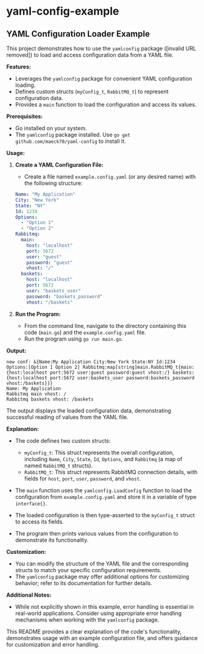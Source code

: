 # yaml-config-example

## YAML Configuration Loader Example

This project demonstrates how to use the `yamlconfig` package ([invalid URL removed]) to load and access configuration data from a YAML file.

**Features:**

- Leverages the `yamlconfig` package for convenient YAML configuration loading.
- Defines custom structs (`myConfig_t`, `RabbitMQ_t`) to represent configuration data.
- Provides a `main` function to load the configuration and access its values.

**Prerequisites:**

- Go installed on your system.
- The `yamlconfig` package installed. Use `go get github.com/maeck70/yaml-config` to install it.

**Usage:**

1. **Create a YAML Configuration File:**

   - Create a file named `example.config.yaml` (or any desired name) with the following structure:

   ```yaml
   Name: "My Application"
   City: "New York"
   State: "NY"
   Id: 1234
   Options:
     - "Option 1"
     - "Option 2"
   Rabbitmq:
     main:
       host: "localhost"
       port: 5672
       user: "guest"
       password: "guest"
       vhost: "/"
     baskets:
       host: "localhost"
       port: 5672
       user: "baskets_user"
       password: "baskets_password"
       vhost: "/baskets"
   ```

2. **Run the Program:**

   - From the command line, navigate to the directory containing this code (`main.go`) and the `example.config.yaml` file.
   - Run the program using `go run main.go`.

**Output:**

   ```
   new conf: &{Name:My Application City:New York State:NY Id:1234 Options:[Option 1 Option 2] Rabbitmq:map[string]main.RabbitMQ_t{main:{host:localhost port:5672 user:guest password:guest vhost:/} baskets:{host:localhost port:5672 user:baskets_user password:baskets_password vhost:/baskets}}}
   Name: My Application
   Rabbitmq main vhost: /
   Rabbitmq baskets vhost: /baskets
   ```

   The output displays the loaded configuration data, demonstrating successful reading of values from the YAML file.

**Explanation:**

- The code defines two custom structs:
   - `myConfig_t`: This struct represents the overall configuration, including `Name`, `City`, `State`, `Id`, `Options`, and `Rabbitmq` (a map of named `RabbitMQ_t` structs).
   - `RabbitMQ_t`: This struct represents RabbitMQ connection details, with fields for `host`, `port`, `user`, `password`, and `vhost`.

- The `main` function uses the `yamlconfig.LoadConfig` function to load the configuration from `example.config.yaml` and store it in a variable of type `interface{}`.
- The loaded configuration is then type-asserted to the `myConfig_t` struct to access its fields.
- The program then prints various values from the configuration to demonstrate its functionality.

**Customization:**

- You can modify the structure of the YAML file and the corresponding structs to match your specific configuration requirements.
- The `yamlconfig` package may offer additional options for customizing behavior; refer to its documentation for further details.

**Additional Notes:**

- While not explicitly shown in this example, error handling is essential in real-world applications. Consider using appropriate error handling mechanisms when working with the `yamlconfig` package.

This README provides a clear explanation of the code's functionality, demonstrates usage with an example configuration file, and offers guidance for customization and error handling.
